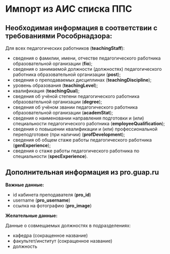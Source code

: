 # Импорт из АИС списка ППС

## Необходимая информация в соответствии с требованиями Рособрнадзора:

Для всех педагогических работников (__teachingStaff__):
- сведения о фамилии, имени, отчестве педагогического работника образовательной организации (__fio__);
- сведения о занимаемой должности (должностях) педагогического работника образовательной организации (__post__);
- сведения о преподаваемых дисциплинах (__teachingDiscipline__);
- уровень образования (__teachingLevel__);
- квалификация (__teachingQual__);
- сведения об учёной степени педагогического работника образовательной организации (__degree__);
- сведения об учёном звании педагогического работника образовательной организации (__academStat__);
- сведения о наименовании направления подготовки и (или) специальности педагогического работника (__employeeQualification__);
- сведения о повышении квалификации и (или) профессиональной переподготовке (при наличии) (__profDevelopment__);
- сведения об общем стаже работы педагогического работника (__genExperience__);
- сведения о стаже работы педагогического работника по специальности (__specExperience__).

## Дополнительная информация из pro.guap.ru

__Важные данные:__
- id кабинета преподавателя (__pro_id__)
- username (__pro_username__)
- ссылка на фотографию (__pro_image__)

__Желательные данные:__

Данные о совмещаемых должностях в подразделениях:
- кафедра (сокращенное название)
- факультет/институт (сокращенное название)
- должность
